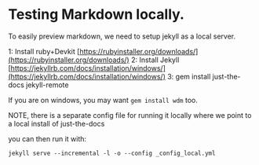 # Testing Markdown locally.

To easily preview markdown, we need to setup jekyll as a local server.

1: Install ruby+Devkit [https://rubyinstaller.org/downloads/](https://rubyinstaller.org/downloads/)
2: Install Jekyll [https://jekyllrb.com/docs/installation/windows/](https://jekyllrb.com/docs/installation/windows/)
3: gem install just-the-docs jekyll-remote

If you are on windows, you may want `gem install wdm` too.


NOTE, there is a separate config file for running it locally where we point to a local install of just-the-docs

you can then run it with:
```console
jekyll serve --incremental -l -o --config _config_local.yml
```



